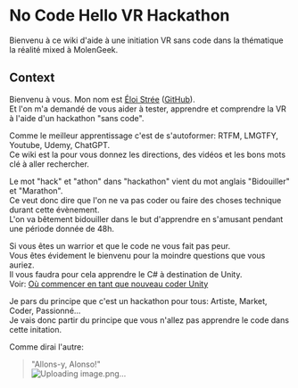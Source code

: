 # No Code Hello VR Hackathon
  
Bienvenu à ce wiki d'aide à une initiation VR sans code dans la thématique la réalité mixed à MolenGeek.    

  
## Context 
    
Bienvenu à vous. Mon nom est [Éloi Strée](https://linkedin.com/eloistree) ([GitHub](https://github.com/eloistree)).   
Et l'on m'a demandé de vous aider à tester, apprendre et comprendre la VR à l'aide d'un hackathon "sans code".   

Comme le meilleur apprentissage c'est de s'autoformer: RTFM, LMGTFY, Youtube, Udemy, ChatGPT.       
Ce wiki est la pour vous donnez les directions, des vidéos et les bons mots clé à aller rechercher.     


Le mot "hack" et "athon" dans "hackathon" vient du mot anglais "Bidouiller" et "Marathon".   
Ce veut donc dire que l'on ne va pas coder ou faire des choses technique durant cette évènement.   
L'on va bêtement bidouiller dans le but d'apprendre en s'amusant pendant une période donnée de 48h.   

Si vous êtes un warrior et que le code ne vous fait pas peur.     
Vous êtes évidement le bienvenu pour la moindre questions que vous auriez.    
Il vous faudra pour cela apprendre le C# à destination de Unity.    
Voir: [Où commencer en tant que nouveau coder Unity](HelloCSharpForUnity)    
  
Je pars du principe que c'est un hackathon pour tous: Artiste, Market, Coder, Passionné...  
Je vais donc partir du principe que vous n'allez pas apprendre le code dans cette initation.  

Comme dirai l'autre:  
> "Allons-y, Alonso!"     
![Uploading image.png…]()  




